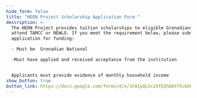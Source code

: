 ```yaml
---
hide_form: false
title: "HEON Project Scholarship Application Form "
description: >-
  The HEON Project provides tuition scholarships to eligible Grenadians to
  attend TAMCC or NEWLO. If you meet the requirement below, please submit an
  application for funding:

  - Must be  Grenadian National 

  -Must have applied and received acceptance from the institution  


  Applicants must provide evidence of monthly household income 
show_button: true
button_link: https://docs.google.com/forms/d/e/1FAIpQLScz5fEZhGbtfXc6hUHYWNjeiKhBFih9M6Eizl9TqNTGbJN2Qg/viewform
---
```

